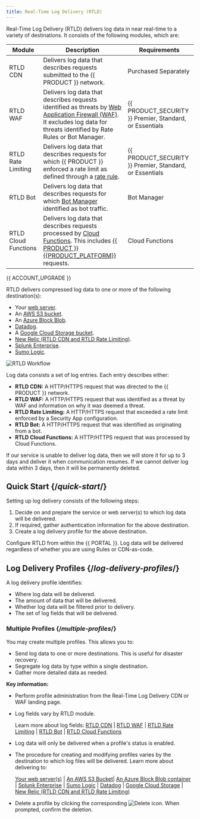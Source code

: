 ```yaml
---
title: Real-Time Log Delivery (RTLD)
---
```


Real-Time Log Delivery (RTLD) delivers log data in near real-time to a variety of destinations. It consists of the following modules, which are:

| Module               | Description                                                                                                                                                                                                | Requirements                                            |
| -------------------- | ---------------------------------------------------------------------------------------------------------------------------------------------------------------------------------------------------------- | ------------------------------------------------------- |
| RTLD CDN             | Delivers log data that describes requests submitted to the {{ PRODUCT }} network.                                                                                                                          | Purchased Separately                                    |
| RTLD WAF             | Delivers log data that describes requests identified as threats by [Web Application Firewall (WAF)](/applications/security/waf). <br />It excludes log data for threats identified by Rate Rules or Bot Manager. | {{ PRODUCT_SECURITY }} Premier, Standard, or Essentials |
| RTLD Rate Limiting   | Delivers log data that describes requests for which {{ PRODUCT }} enforced a rate limit as defined through a [rate rule](/applications/security/rate_rules).                                                     | {{ PRODUCT_SECURITY }} Premier, Standard, or Essentials |
| RTLD Bot             | Delivers log data that describes requests for which [Bot Manager](/applications/security/bot_rules) identified as bot traffic.                                                                                   | Bot Manager                                             |
| RTLD Cloud Functions | Delivers log data that describes requests processed by [Cloud Functions](/applications/performance/serverless_compute). This includes [{{ PRODUCT }} {{PRODUCT_PLATFORM}}](/applications/sites_frameworks) requests.   | Cloud Functions                                         |

<Callout type="info">

  {{ ACCOUNT_UPGRADE }}

</Callout>

RTLD delivers compressed log data to one or more of the following destination(s):

-   Your [web server](/applications/logs/rtld/web_server_log_delivery).
-   An [AWS S3 bucket](/applications/logs/rtld/aws_s3_log_delivery).
-   An [Azure Block Blob](/applications/logs/rtld/azure_blob_storage_log_delivery).
-   [Datadog](/applications/logs/rtld/datadog_log_delivery).
-   A [Google Cloud Storage bucket](/applications/logs/rtld/google_cloud_storage_log_delivery).
-   [New Relic (RTLD CDN and RTLD Rate Limiting)](/applications/logs/rtld/new_relic_log_delivery).
-   [Splunk Enterprise](/applications/logs/rtld/splunk_enterprise_log_delivery).
-   [Sumo Logic](/applications/logs/rtld/sumo_logic_log_delivery).

![RTLD Workflow](/images/v7/logs/rtld-workflow.png)

Log data consists a set of log entries. Each entry describes either:

-   **RTLD CDN:** A HTTP/HTTPS request that was directed to the {{ PRODUCT }} network.
-   **RTLD WAF:** A HTTP/HTTPS request that was identified as a threat by WAF and information on why it was deemed a threat.
-   **RTLD Rate Limiting:** A HTTP/HTTPS request that exceeded a rate limit enforced by a Security App configuration.
-   **RTLD Bot:** A HTTP/HTTPS request that was identified as originating from a bot.
-   **RTLD Cloud Functions:** A HTTP/HTTPS request that was processed by Cloud Functions.

<Callout type="info">

  If our service is unable to deliver log data, then we will store it for up to 3 days and deliver it when communication resumes. If we cannot deliver log data within 3 days, then it will be permanently deleted.

</Callout>

## Quick Start {/*quick-start*/}

Setting up log delivery consists of the following steps:

1.  Decide on and prepare the service or web server(s) to which log data will be delivered.
2.  If required, gather authentication information for the above destination.
3.  Create a log delivery profile for the above destination.

<Callout type="info">

  Configure RTLD from within the {{ PORTAL }}. Log data will be delivered regardless of whether you are using Rules or CDN-as-code.

</Callout>

## Log Delivery Profiles {/*log-delivery-profiles*/}

A log delivery profile identifies:

-   Where log data will be delivered.
-   The amount of data that will be delivered.
-   Whether log data will be filtered prior to delivery.
-   The set of log fields that will be delivered.

### Multiple Profiles {/*multiple-profiles*/}

You may create multiple profiles. This allows you to:

-   Send log data to one or more destinations. This is useful for disaster recovery.
-   Segregate log data by type within a single destination.
-   Gather more detailed data as needed.

**Key information:**

-   Perform profile administration from the Real-Time Log Delivery CDN or WAF landing page.

-   Log fields vary by RTLD module.

    Learn more about log fields: [RTLD CDN](/applications/logs/rtld/log_fields_rtld_cdn) | [RTLD WAF](/applications/logs/rtld/log_fields_rtld_waf) | [RTLD Rate Limiting](/applications/logs/rtld/log_fields_rtld_rate_limiting) | [RTLD Bot](/applications/logs/rtld/log_fields_rtld_bot_manager) | [RTLD Cloud Functions](/applications/logs/rtld/log_fields_rtld_cloud_functions)

-   Log data will only be delivered when a profile's status is enabled.
-   The procedure for creating and modifying profiles varies by the destination to which log files will be delivered. Learn more about delivering to:

    [Your web server(s)](/applications/logs/rtld/web_server_log_delivery) | [An AWS S3 Bucket](/applications/logs/rtld/aws_s3_log_delivery)| [An Azure Block Blob container](/applications/logs/rtld/azure_blob_storage_log_delivery) | [Splunk Enterprise](/applications/logs/rtld/splunk_enterprise_log_delivery) | [Sumo Logic](/applications/logs/rtld/sumo_logic_log_delivery) | [Datadog](/applications/logs/rtld/datadog_log_delivery) | [Google Cloud Storage](/applications/logs/rtld/google_cloud_storage_log_delivery) | [New Relic (RTLD CDN and RTLD Rate Limiting)](/applications/logs/rtld/new_relic_log_delivery)

-   Delete a profile by clicking the corresponding <Image inline src="/images/v7/icons/delete-2.png" alt="Delete" /> icon. When prompted, confirm the deletion.
